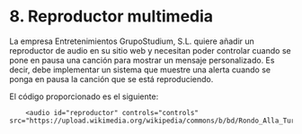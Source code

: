 <h1>8. Reproductor multimedia</h1>
<p>La empresa Entretenimientos GrupoStudium, S.L. quiere añadir un reproductor de audio en su sitio web y necesitan poder controlar cuando se pone en pausa una canción para mostrar un mensaje personalizado. Es decir, debe implementar un sistema que muestre una alerta cuando se ponga en pausa la canción que se está reproduciendo.</p>
<p>El código proporcionado es el siguiente:</p>

        <audio id="reproductor" controls="controls" src="https://upload.wikimedia.org/wikipedia/commons/b/bd/Rondo_Alla_Turka.ogg">
